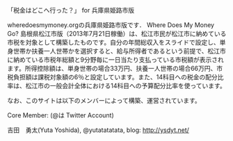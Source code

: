 「税金はどこへ行った？」 for 兵庫県姫路市版

wheredoesmymoney.orgの兵庫県姫路市版です． Where Does My Money Go? 島根県松江市版（2013年7月21日稼働）は、松江市民が松江市に納めている市税を対象として構築したものです。自分の年間総収入をスライドで設定し、単身世帯か扶養一人世帯かを選択すると、給与所得者であるという前提で、松江市に納めている市税年総額と9分野毎に一日当たり支払っている市税額が表示されます。所得控除額は、単身世帯の場合33万円、扶養一人世帯の場合66万円、市税負担額は課税対象額の6％と設定しています。また、14科目への税金の配分比率は、松江市の一般会計全体における14科目への予算配分比率を使っています。

なお、このサイトは以下のメンバーによって構築、運営されています。

Core Member: (@は Twitter Account)

吉田　勇太(Yuta Yoshida), @yutatatatata, blog: http://ysdyt.net/

